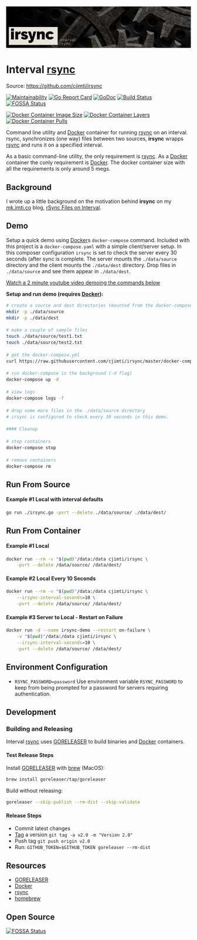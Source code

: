 [![irsync: interval rsync](irsync-mast.jpg)](https://github.com/cjimti/irsync)
# Interval [rsync]

Source: https://github.com/cjimti/irsync

[![Maintainability](https://api.codeclimate.com/v1/badges/17e7ef41f16a004d020f/maintainability)](https://codeclimate.com/github/cjimti/irsync/maintainability)
[![Go Report Card](https://goreportcard.com/badge/github.com/cjimti/irsync)](https://goreportcard.com/report/github.com/cjimti/irsync)
[![GoDoc](https://godoc.org/github.com/cjimti/irsync/irsync?status.svg)](https://godoc.org/github.com/cjimti/irsync/irsync)
[![Build Status](https://travis-ci.org/cjimti/irsync.svg?branch=master)](https://travis-ci.org/cjimti/irsync)
[![FOSSA Status](https://app.fossa.io/api/projects/git%2Bgithub.com%2Fcjimti%2Firsync.svg?type=shield)](https://app.fossa.io/projects/git%2Bgithub.com%2Fcjimti%2Firsync?ref=badge_shield)

[![Docker Container Image Size](https://shields.beevelop.com/docker/image/image-size/cjimti/irsync/1.0.0.svg)](https://hub.docker.com/r/cjimti/irsync/)
[![Docker Container Layers](https://shields.beevelop.com/docker/image/layers/cjimti/irsync/1.0.0.svg)](https://hub.docker.com/r/cjimti/irsync/)
[![Docker Container Pulls](https://img.shields.io/docker/pulls/cjimti/irsync.svg)](https://hub.docker.com/r/cjimti/irsync/)

Command line utility and [Docker] container for running [rsync] on an interval. rsync, synchronizes (one way) files between two sources, **irsync** wrapps [rsync] and runs it on a specified interval.

As a basic command-line utility, the only requirement is [rsync]. As a [Docker] container the conly requirement is [Docker]. The docker container size with all the requirements is only around 5 megs.

## Background

I wrote up a little background on the motivation behind **irsync** on my [mk.imti.co] blog, [rSync Files on Interval](https://mk.imti.co/raspberry-pi-rsync-interval/).


## Demo

Setup a quick demo using [Docker]s `docker-compose` command. Included with this project is a `docker-compose.yaml` with a simple client/server setup. In this composer configuration `irsync` is set to check the server every 30 seconds (after sync is complete. The server mounts the `./data/source` directory and the client mounts the `./data/dest` directory. Drop files in `./data/source` and see them appear in `./data/dest`.

[Watch a 2 minute youtube video demoing the commands below](https://www.youtube.com/watch?v=gT_P2a-xpPw)

**Setup and run demo (requires [Docker]):**

```bash
# create a source and dest directories (mounted from the docker-compose)
mkdir -p ./data/source
mkdir -p ./data/dest

# make a couple of sample files
touch ./data/source/test1.txt
touch ./data/source/test2.txt

# get the docker-compose.yml
curl https://raw.githubusercontent.com/cjimti/irsync/master/docker-compose.yml >docker-compose.yml

# run docker-compose in the background (-d flag)
docker-compose up -d

# view logs
docker-compose logs -f

# drop some more files in the ./data/source directory
# irsync is configured to check every 30 seconds in this demo.

#### Cleanup

# stop containers
docker-compose stop

# remove containers
docker-compose rm

```

## Run From Source

#### Example #1 Local with interval defaults

```bash
go run ./irsync.go -pvrt --delete ./data/source/ ./data/dest/
```

## Run From Container

#### Example #1 Local

```bash
docker run --rm -v "$(pwd)"/data:/data cjimti/irsync \
    -pvrt --delete /data/source/ /data/dest/
```

#### Example #2 Local Every 10 Seconds

```bash
docker run --rm -v "$(pwd)"/data:/data cjimti/irsync \
    --irsync-interval-seconds=10 \
    -pvrt --delete /data/source/ /data/dest/
```

#### Example #3 Server to Local - Restart on Failure

```bash
docker run -d --name irsync-demo --restart on-failure \
    -v "$(pwd)"/data:/data cjimti/irsync \
    --irsync-interval-seconds=10 \
    -pvrt --delete /data/source/ /data/dest/
```

## Environment Configuration

- `RSYNC_PASSWORD=password` Use environment variable `RSYNC_PASSWORD` to keep from being prompted for a password for servers requiring authentication.

## Development

### Building and Releasing

Interval [rsync] uses [GORELEASER] to build binaries and [Docker] containers.

#### Test Release Steps

Install [GORELEASER] with [brew] (MacOS):
```bash
brew install goreleaser/tap/goreleaser
```

Build without releasing:
```bash
goreleaser --skip-publish --rm-dist --skip-validate
```

#### Release Steps

- Commit latest changes
- [Tag] a version `git tag -a v2.0 -m "Version 2.0"`
- Push tag `git push origin v2.0`
- Run: `GITHUB_TOKEN=$GITHUB_TOKEN goreleaser --rm-dist`

## Resources

- [GORELEASER]
- [Docker]
- [rsync]
- [homebrew]

## Open Source

[![FOSSA Status](https://app.fossa.io/api/projects/git%2Bgithub.com%2Fcjimti%2Firsync.svg?type=large)](https://app.fossa.io/projects/git%2Bgithub.com%2Fcjimti%2Firsync?ref=badge_large)


[homebrew]: https://brew.sh/
[brew]: https://brew.sh/
[GORELEASER]: https://goreleaser.com/
[Docker]: https://www.docker.com/
[rsync]: https://en.wikipedia.org/wiki/Rsync
[Tag]: https://git-scm.com/book/en/v2/Git-Basics-Tagging
[mk.imti.co]: https://mk.imti.co
